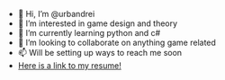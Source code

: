 - 👋 Hi, I’m @urbandrei
- 👀 I’m interested in game design and theory
- 🌱 I’m currently learning python and c#
- 💞️ I’m looking to collaborate on anything game related
- 📫 Will be setting up ways to reach me soon
- [Here is a link to my resume!](resume.pdf)

